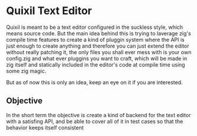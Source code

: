# Quixil Text Editor

Quixil is meant to be a text editor configured in the suckless style, which means source
code. But the main idea behind this is trying to laverage zig's compile time features
to create a kind of pluggin system where the API is just enough to create anything and
therefore you can just extend the editor without really patching it, the only files you shall
ever mess with is your own config.zig and what ever pluggins you want to craft, which will be made
in zig itself and statically included in the editor's code at compile time using some zig magic.

But as of now this is only an idea, keep an eye on it if you are interested.

## Objective

In the short term the objective is create a kind of backend for the text editor
with a satisfing API, and be able to cover all of it in test cases so that the behavior
keeps itself consistent
